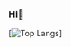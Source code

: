 ### Hi👋

[![Top Langs](https://github-readme-stats.vercel.app/api/top-langs/?username=PerisN&layout=compact&theme=github_dark)]
